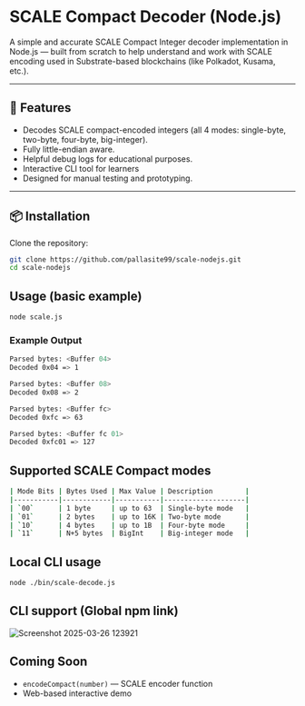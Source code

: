 # SCALE Compact Decoder (Node.js)

A simple and accurate SCALE Compact Integer decoder implementation in Node.js — built from scratch to help understand and work with SCALE encoding used in Substrate-based blockchains (like Polkadot, Kusama, etc.).

---

## 🚀 Features

- Decodes SCALE compact-encoded integers (all 4 modes: single-byte, two-byte, four-byte, big-integer).
- Fully little-endian aware.
- Helpful debug logs for educational purposes.
- Interactive CLI tool for learners
- Designed for manual testing and prototyping.

---

## 📦 Installation

Clone the repository:

```bash
git clone https://github.com/pallasite99/scale-nodejs.git
cd scale-nodejs
```

## Usage (basic example)

```bash
node scale.js
```

### Example Output

```bash
Parsed bytes: <Buffer 04>
Decoded 0x04 => 1

Parsed bytes: <Buffer 08>
Decoded 0x08 => 2

Parsed bytes: <Buffer fc>
Decoded 0xfc => 63

Parsed bytes: <Buffer fc 01>
Decoded 0xfc01 => 127
```

## Supported SCALE Compact modes

```bash
| Mode Bits | Bytes Used | Max Value | Description        |
|-----------|------------|-----------|--------------------|
| `00`      | 1 byte     | up to 63  | Single-byte mode   |
| `01`      | 2 bytes    | up to 16K | Two-byte mode      |
| `10`      | 4 bytes    | up to 1B  | Four-byte mode     |
| `11`      | N+5 bytes  | BigInt    | Big-integer mode   |
```

## Local CLI usage

```bash
node ./bin/scale-decode.js
```

## CLI support (Global npm link)
![Screenshot 2025-03-26 123921](https://github.com/user-attachments/assets/ceca66bb-30c0-40b7-953e-0b8bd29911d0)

## Coming Soon

* `encodeCompact(number)` — SCALE encoder function
* Web-based interactive demo

